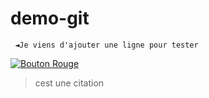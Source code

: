 ﻿# demo-git
``` ◄Je viens d'ajouter une ligne pour tester``` 

[![Bouton Rouge](https://placehold.it/300/FF0000/FFFFFF?text=ESGI)](https://www.esgi.fr/)

> cest une citation
